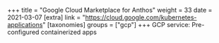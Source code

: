+++
title = "Google Cloud Marketplace for Anthos"
weight = 33
date = 2021-03-07
[extra]
link = "https://cloud.google.com/kubernetes-applications"
[taxonomies]
groups = ["gcp"]
+++
GCP service: Pre-configured containerized apps

